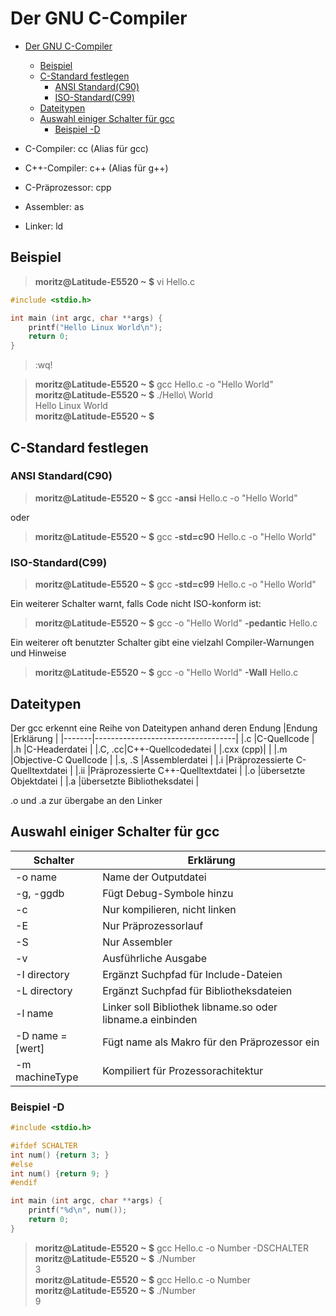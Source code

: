 # Der GNU C-Compiler #

- [Der GNU C-Compiler](#der-gnu-c-compiler)
    - [Beispiel](#beispiel)
    - [C-Standard festlegen](#c-standard-festlegen)
        - [ANSI Standard(C90)](#ansi-standardc90)
        - [ISO-Standard(C99)](#iso-standardc99)
    - [Dateitypen](#dateitypen)
    - [Auswahl einiger Schalter für gcc](#auswahl-einiger-schalter-f%C3%BCr-gcc)
        - [Beispiel -D](#beispiel--d)

- C-Compiler: cc (Alias für gcc)
- C++-Compiler: c++ (Alias für g++)
- C-Präprozessor: cpp
- Assembler: as
- Linker: ld

## Beispiel ##

> **moritz@Latitude-E5520 ~ $** vi Hello.c

```c
#include <stdio.h>

int main (int argc, char **args) {
    printf("Hello Linux World\n");
    return 0;
}
```
>:wq!

> **moritz@Latitude-E5520 ~ $** gcc Hello.c -o "Hello World"  
> **moritz@Latitude-E5520 ~ $** ./Hello\ World  
> Hello Linux World  
> **moritz@Latitude-E5520 ~ $**

## C-Standard festlegen ##

### ANSI Standard(C90) ###

> **moritz@Latitude-E5520 ~ $** gcc **-ansi** Hello.c -o "Hello World"

oder

> **moritz@Latitude-E5520 ~ $** gcc **-std=c90** Hello.c -o "Hello World"

### ISO-Standard(C99) ###

> **moritz@Latitude-E5520 ~ $** gcc **-std=c99** Hello.c -o "Hello World"

Ein weiterer Schalter warnt, falls Code nicht ISO-konform ist:

> **moritz@Latitude-E5520 ~ $** gcc -o "Hello World" **-pedantic** Hello.c

Ein weiterer oft benutzter Schalter gibt eine vielzahl Compiler-Warnungen und Hinweise

> **moritz@Latitude-E5520 ~ $** gcc -o "Hello World" **-Wall** Hello.c

## Dateitypen ##

Der gcc erkennt eine Reihe von Dateitypen anhand deren Endung
|Endung |Erklärung                          |
|-------|-----------------------------------|
|.c     |C-Quellcode                        |
|.h     |C-Headerdatei                      |
|.C, .cc|C++-Quellcodedatei                 |
|.cxx (cpp)|                                |
|.m     |Objective-C Quellcode              |
|.s, .S |Assemblerdatei                     |
|.i     |Präprozessierte C-Quelltextdatei   |
|.ii    |Präprozessierte C++-Quelltextdatei |
|.o     |übersetzte Objektdatei             |
|.a     |übersetzte Bibliotheksdatei        |

.o und .a zur übergabe an den Linker

## Auswahl einiger Schalter für gcc ##

| Schalter          | Erklärung                                                     |
|-------------------|---------------------------------------------------------------|
|-o name            | Name der Outputdatei                                          |
|-g, -ggdb          | Fügt Debug-Symbole hinzu                                      |
|-c                 | Nur kompilieren, nicht linken                                 |
|-E                 | Nur Präprozessorlauf                                          |
|-S                 | Nur Assembler                                                 |
|-v                 | Ausführliche Ausgabe                                          |
|-I directory       | Ergänzt Suchpfad für Include-Dateien                          |
|-L directory       | Ergänzt Suchpfad für Bibliotheksdateien                       |
|-l name            | Linker soll Bibliothek libname.so oder libname.a einbinden    |
|-D name = [wert]   | Fügt name als Makro für den Präprozessor ein                  |
|-m machineType     | Kompiliert für Prozessorachitektur                            |

### Beispiel -D ###

```c
#include <stdio.h>

#ifdef SCHALTER
int num() {return 3; }
#else
int num() {return 9; }
#endif

int main (int argc, char **args) {
    printf("%d\n", num());
    return 0;
}
```

> **moritz@Latitude-E5520 ~ $** gcc Hello.c -o Number -DSCHALTER  
> **moritz@Latitude-E5520 ~ $** ./Number  
> 3  
> **moritz@Latitude-E5520 ~ $** gcc Hello.c -o Number  
> **moritz@Latitude-E5520 ~ $** ./Number  
> 9

